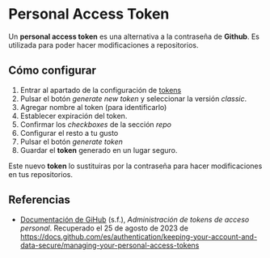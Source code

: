 # Personal Access Token

Un **personal access token** es una alternativa a la contraseña de **Github**. Es utilizada para poder hacer modificaciones a repositorios.

## Cómo configurar

1. Entrar al apartado de la configuración de [tokens](https://github.com/settings/tokens)
2. Pulsar el botón _generate new token_ y seleccionar la versión _classic_.
3. Agregar nombre al token (para identificarlo)
4. Establecer expiración del token.
5. Confirmar los _checkboxes_ de la sección _repo_
6. Configurar el resto a tu gusto
7. Pulsar el botón _generate token_
8. Guardar el **token** generado en un lugar seguro.

Este nuevo **token** lo sustituiras por la contraseña para hacer modificaciones en tus repositorios.

## Referencias

- [Documentación de GiHub](https://docs.github.com/es/authentication/keeping-your-account-and-data-secure/managing-your-personal-access-tokens) (s.f.), _Administración de tokens de acceso personal_. Recuperado el 25 de agosto de 2023 de https://docs.github.com/es/authentication/keeping-your-account-and-data-secure/managing-your-personal-access-tokens